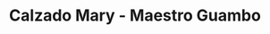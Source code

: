 ---
title: "Calzado Mary - Maestro Guambo"
url: /guayaquil/calzado-mary-maestro-guambo/
shop: zapatos
---